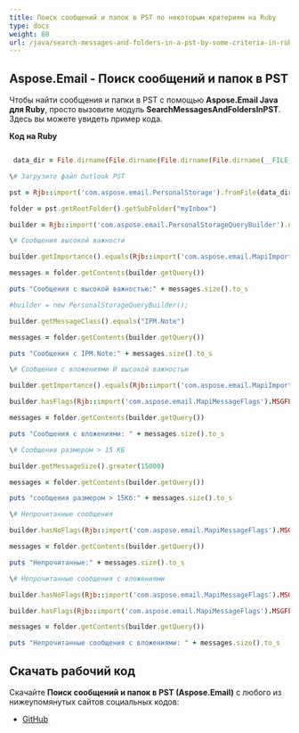 ```yaml
---
title: Поиск сообщений и папок в PST по некоторым критериям на Ruby
type: docs
weight: 80
url: /java/search-messages-and-folders-in-a-pst-by-some-criteria-in-ruby/
---
```


## **Aspose.Email - Поиск сообщений и папок в PST**
Чтобы найти сообщения и папки в PST с помощью **Aspose.Email Java для Ruby**, просто вызовите модуль **SearchMessagesAndFoldersInPST**. Здесь вы можете увидеть пример кода.

**Код на Ruby**

```ruby

 data_dir = File.dirname(File.dirname(File.dirname(File.dirname(__FILE__)))) + '/data/'

\# Загрузите файл Outlook PST

pst = Rjb::import('com.aspose.email.PersonalStorage').fromFile(data_dir + "sample.pst")

folder = pst.getRootFolder().getSubFolder("myInbox")

builder = Rjb::import('com.aspose.email.PersonalStorageQueryBuilder').new

\# Сообщения высокой важности

builder.getImportance().equals(Rjb::import('com.aspose.email.MapiImportance').High)

messages = folder.getContents(builder.getQuery())

puts "Сообщения с высокой важностью:" + messages.size().to_s

#builder = new PersonalStorageQueryBuilder();

builder.getMessageClass().equals("IPM.Note")

messages = folder.getContents(builder.getQuery())

puts "Сообщения с IPM.Note:" + messages.size().to_s

\# Сообщения с вложениями И высокой важностью

builder.getImportance().equals(Rjb::import('com.aspose.email.MapiImportance').High)

builder.hasFlags(Rjb::import('com.aspose.email.MapiMessageFlags').MSGFLAG_HASATTACH)

messages = folder.getContents(builder.getQuery())

puts "Сообщения с вложениями: " + messages.size().to_s

\# Сообщения размером > 15 КБ

builder.getMessageSize().greater(15000)

messages = folder.getContents(builder.getQuery())

puts "сообщения размером > 15Кб:" + messages.size().to_s

\# Непрочитанные сообщения

builder.hasNoFlags(Rjb::import('com.aspose.email.MapiMessageFlags').MSGFLAG_READ)

messages = folder.getContents(builder.getQuery())

puts "Непрочитанные:" + messages.size().to_s

\# Непрочитанные сообщения с вложениями

builder.hasNoFlags(Rjb::import('com.aspose.email.MapiMessageFlags').MSGFLAG_READ)

builder.hasFlags(Rjb::import('com.aspose.email.MapiMessageFlags').MSGFLAG_HASATTACH)

messages = folder.getContents(builder.getQuery())

puts "Непрочитанные сообщения с вложениями: " + messages.size().to_s

```
## **Скачать рабочий код**
Скачайте **Поиск сообщений и папок в PST (Aspose.Email)** с любого из нижеупомянутых сайтов социальных кодов:

- [GitHub](https://github.com/aspose-email/Aspose.Email-for-Java/blob/master/Plugins/Aspose_Email_Java_for_Ruby/lib/asposeemailjava/Outlook/searchmessagesandfoldersinpst.rb)